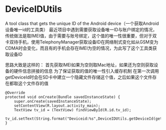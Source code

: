 # DeviceIDUtils
A tool class that gets the unique ID of the Android device（一个获取Android设备唯一id的工具类）
最近项目中遇到需要获取设备唯一ID与账户绑定的情况，传统做法是取IMEI值，由于需要与账号绑定，这个值的唯一性很重要，但对于双卡双待手机，使用TelephonyManager获取设备ID在网络制式变化如从GSM变为CDMA时会变化，而且有的手机会存在IMEI为空的情况，为此写了这个工具类获取设备ID

思路大致是这样的：
首先获取IMEI如果为空则取Mac地址，如果还为空则获取设备的硬件信息拼接的信息
为了保证获取的值的唯一性引入缓存机制
在第一次调用getDeviceId时会在SD卡中建立一个隐藏文件存储这个值，之后如果这个文件存在都取这个文件存的值


    @Override
    protected void onCreate(Bundle savedInstanceState) {
        super.onCreate(savedInstanceState);
        setContentView(R.layout.activity_main);
        TextView tv_id = (TextView) findViewById(R.id.tv_id);
        tv_id.setText(String.format("Deviceid:%s",DeviceIDUtils.getDeviceId(getApplicationContext())));
    }
    

